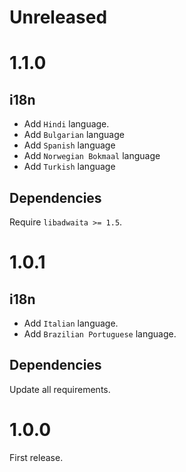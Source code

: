# Unreleased

# 1.1.0

## i18n

- Add `Hindi` language.
- Add `Bulgarian` language
- Add `Spanish` language
- Add `Norwegian Bokmaal` language
- Add `Turkish` language

## Dependencies

Require `libadwaita >= 1.5`.

# 1.0.1

## i18n

- Add `Italian` language.
- Add `Brazilian Portuguese` language.

## Dependencies

Update all requirements.

# 1.0.0

First release.
